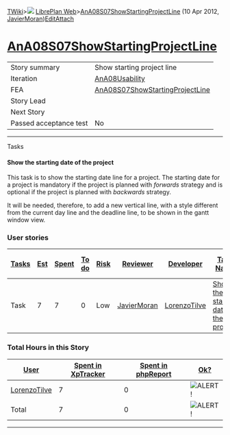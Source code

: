 [TWiki](Main_WebHome)&gt;![](/twiki/pub/TWiki/TWikiDocGraphics/web-bg-small.gif) [LibrePlan Web](LibrePlan_WebHome)&gt;[AnA08S07ShowStartingProjectLine](LibrePlan_AnA08S07ShowStartingProjectLine "Topic revision: 2 (10 Apr 2012 - 11:40:28)") (10 Apr 2012, [JavierMoran](Main_JavierMoran))[Edit](LibrePlan_AnA08S07ShowStartingProjectLine?t=1520344047 "Edit this topic text")[Attach](/twiki/bin/attach/LibrePlan/AnA08S07ShowStartingProjectLine "Attach an image or document to this topic")  

 [AnA08S07ShowStartingProjectLine](LibrePlan_AnA08S07ShowStartingProjectLine)
=============================================================================

|                        |                                                                              |
|------------------------|------------------------------------------------------------------------------|
| Story summary          | Show starting project line                                                   |
| Iteration              | [AnA08Usability](LibrePlan_AnA08Usability)                                   |
| FEA                    | [AnA08S07ShowStartingProjectLine](LibrePlan_AnA08S07ShowStartingProjectLine) |
| Story Lead             |                                                                              |
| Next Story             |                                                                              |
| Passed acceptance test | No                                                                           |

------------------------------------------------------------------------

Tasks

####  Show the starting date of the project

This task is to show the starting date line for a project. The starting date for a project is mandatory if the project is planned with *forwards* strategy and is optional if the project is planned with *backwards* strategy.

It will be needed, therefore, to add a new vertical line, with a style different from the current day line and the deadline line, to be shown in the gantt window view.

###  User stories

| [Tasks](LibrePlan_AnA08S07ShowStartingProjectLine?sortcol=0;table=2;up=0#sorted_table "Sort by this column") | [Est](LibrePlan_AnA08S07ShowStartingProjectLine?sortcol=1;table=2;up=0#sorted_table "Sort by this column") | [Spent](LibrePlan_AnA08S07ShowStartingProjectLine?sortcol=2;table=2;up=0#sorted_table "Sort by this column") | [To do](LibrePlan_AnA08S07ShowStartingProjectLine?sortcol=3;table=2;up=0#sorted_table "Sort by this column") | [Risk](LibrePlan_AnA08S07ShowStartingProjectLine?sortcol=4;table=2;up=0#sorted_table "Sort by this column") | [Reviewer](LibrePlan_AnA08S07ShowStartingProjectLine?sortcol=5;table=2;up=0#sorted_table "Sort by this column") | [Developer](LibrePlan_AnA08S07ShowStartingProjectLine?sortcol=6;table=2;up=0#sorted_table "Sort by this column") | [Task Name](LibrePlan_AnA08S07ShowStartingProjectLine?sortcol=7;table=2;up=0#sorted_table "Sort by this column") | [Start Date](LibrePlan_AnA08S07ShowStartingProjectLine?sortcol=8;table=2;up=0#sorted_table "Sort by this column") | [Est End Date](LibrePlan_AnA08S07ShowStartingProjectLine?sortcol=9;table=2;up=0#sorted_table "Sort by this column") | [End Date](LibrePlan_AnA08S07ShowStartingProjectLine?sortcol=10;table=2;up=0#sorted_table "Sort by this column") |
|--------------------------------------------------------------------------------------------------------------|------------------------------------------------------------------------------------------------------------|--------------------------------------------------------------------------------------------------------------|--------------------------------------------------------------------------------------------------------------|-------------------------------------------------------------------------------------------------------------|-----------------------------------------------------------------------------------------------------------------|------------------------------------------------------------------------------------------------------------------|------------------------------------------------------------------------------------------------------------------|-------------------------------------------------------------------------------------------------------------------|---------------------------------------------------------------------------------------------------------------------|------------------------------------------------------------------------------------------------------------------|
| Task                                                                                                         | 7                                                                                                          | 7                                                                                                            | 0                                                                                                            | Low                                                                                                         | [JavierMoran](Main_JavierMoran)                                                                                 | [LorenzoTilve](Main_LorenzoTilve)                                                                                | [Show the starting date of the project](LibrePlan_AnA08S07ShowStartingProjectLine#TasK1)                         |                                                                                                                   |                                                                                                                     |                                                                                                                  |

###  Total Hours in this Story

| [User](LibrePlan_AnA08S07ShowStartingProjectLine?sortcol=0;table=3;up=0#sorted_table "Sort by this column") | [Spent in XpTracker](LibrePlan_AnA08S07ShowStartingProjectLine?sortcol=1;table=3;up=0#sorted_table "Sort by this column") | [Spent in phpReport](LibrePlan_AnA08S07ShowStartingProjectLine?sortcol=2;table=3;up=0#sorted_table "Sort by this column") | [Ok?](LibrePlan_AnA08S07ShowStartingProjectLine?sortcol=3;table=3;up=0#sorted_table "Sort by this column") |
|-------------------------------------------------------------------------------------------------------------|---------------------------------------------------------------------------------------------------------------------------|---------------------------------------------------------------------------------------------------------------------------|------------------------------------------------------------------------------------------------------------|
| [LorenzoTilve](Main_LorenzoTilve)                                                                           | 7                                                                                                                         | 0                                                                                                                         | ![ALERT!](/twiki/pub/TWiki/TWikiDocGraphics/warning.gif "ALERT!")                                          |
| Total                                                                                                       | 7                                                                                                                         | 0                                                                                                                         | ![ALERT!](/twiki/pub/TWiki/TWikiDocGraphics/warning.gif "ALERT!")                                          |

------------------------------------------------------------------------
